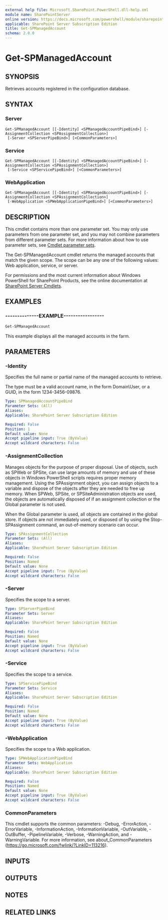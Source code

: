 ```yaml
---
external help file: Microsoft.SharePoint.PowerShell.dll-help.xml
module name: SharePointServer
online version: https://docs.microsoft.com/powershell/module/sharepoint-server/get-spmanagedaccount
applicable: SharePoint Server Subscription Edition
title: Get-SPManagedAccount
schema: 2.0.0
---
```


# Get-SPManagedAccount

## SYNOPSIS

Retrieves accounts registered in the configuration database.



## SYNTAX

### Server
```
Get-SPManagedAccount [[-Identity] <SPManagedAccountPipeBind>] [-AssignmentCollection <SPAssignmentCollection>]
 [-Server <SPServerPipeBind>] [<CommonParameters>]
```

### Service
```
Get-SPManagedAccount [[-Identity] <SPManagedAccountPipeBind>] [-AssignmentCollection <SPAssignmentCollection>]
 [-Service <SPServicePipeBind>] [<CommonParameters>]
```

### WebApplication
```
Get-SPManagedAccount [[-Identity] <SPManagedAccountPipeBind>] [-AssignmentCollection <SPAssignmentCollection>]
 [-WebApplication <SPWebApplicationPipeBind>] [<CommonParameters>]
```

## DESCRIPTION
This cmdlet contains more than one parameter set.
You may only use parameters from one parameter set, and you may not combine parameters from different parameter sets.
For more information about how to use parameter sets, see [Cmdlet parameter sets](https://docs.microsoft.com/powershell/scripting/developer/cmdlet/cmdlet-parameter-sets).

The Get-SPManagedAccount cmdlet returns the managed accounts that match the given scope.
The scope can be any one of the following values: Web application, service, or server.

For permissions and the most current information about Windows PowerShell for SharePoint Products, see the online documentation at [SharePoint Server Cmdlets](https://docs.microsoft.com/powershell/sharepoint/sharepoint-server/sharepoint-server-cmdlets).

## EXAMPLES

### --------------EXAMPLE----------------- 
```powershell
Get-SPManagedAccount
```

This example displays all the managed accounts in the farm.

## PARAMETERS

### -Identity
Specifies the full name or partial name of the managed accounts to retrieve.

The type must be a valid account name, in the form Domain\User, or a GUID, in the form 1234-3456-09876.

```yaml
Type: SPManagedAccountPipeBind
Parameter Sets: (All)
Aliases: 
Applicable: SharePoint Server Subscription Edition

Required: False
Position: 1
Default value: None
Accept pipeline input: True (ByValue)
Accept wildcard characters: False
```

### -AssignmentCollection
Manages objects for the purpose of proper disposal.
Use of objects, such as SPWeb or SPSite, can use large amounts of memory and use of these objects in Windows PowerShell scripts requires proper memory management.
Using the SPAssignment object, you can assign objects to a variable and dispose of the objects after they are needed to free up memory.
When SPWeb, SPSite, or SPSiteAdministration objects are used, the objects are automatically disposed of if an assignment collection or the Global parameter is not used.

When the Global parameter is used, all objects are contained in the global store.
If objects are not immediately used, or disposed of by using the Stop-SPAssignment command, an out-of-memory scenario can occur.

```yaml
Type: SPAssignmentCollection
Parameter Sets: (All)
Aliases: 
Applicable: SharePoint Server Subscription Edition

Required: False
Position: Named
Default value: None
Accept pipeline input: True (ByValue)
Accept wildcard characters: False
```

### -Server
Specifies the scope to a server.

```yaml
Type: SPServerPipeBind
Parameter Sets: Server
Aliases: 
Applicable: SharePoint Server Subscription Edition

Required: False
Position: Named
Default value: None
Accept pipeline input: True (ByValue)
Accept wildcard characters: False
```

### -Service
Specifies the scope to a service.

```yaml
Type: SPServicePipeBind
Parameter Sets: Service
Aliases: 
Applicable: SharePoint Server Subscription Edition

Required: False
Position: Named
Default value: None
Accept pipeline input: True (ByValue)
Accept wildcard characters: False
```

### -WebApplication
Specifies the scope to a Web application.

```yaml
Type: SPWebApplicationPipeBind
Parameter Sets: WebApplication
Aliases: 
Applicable: SharePoint Server Subscription Edition

Required: False
Position: Named
Default value: None
Accept pipeline input: True (ByValue)
Accept wildcard characters: False
```

### CommonParameters
This cmdlet supports the common parameters: -Debug, -ErrorAction, -ErrorVariable, -InformationAction, -InformationVariable, -OutVariable, -OutBuffer, -PipelineVariable, -Verbose, -WarningAction, and -WarningVariable. For more information, see about_CommonParameters (https://go.microsoft.com/fwlink/?LinkID=113216).

## INPUTS

## OUTPUTS

## NOTES

## RELATED LINKS

